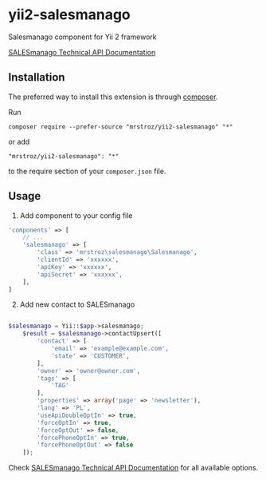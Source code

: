 # yii2-salesmanago
Salesmanago component for Yii 2 framework

[SALESmanago Technical API Documentation](http://support.salesmanago.pl/wp-content/uploads/2014/10/SALESmanago-API-en.pdf)

Installation
------------

The preferred way to install this extension is through [composer](http://getcomposer.org/download/).

Run

```
composer require --prefer-source "mrstroz/yii2-salesmanago" "*"
```

or add

```
"mrstroz/yii2-salesmanago": "*"
```

to the require section of your `composer.json` file.

Usage
-----

1. Add component to your config file
```php
'components' => [
    // ...
    'salesmanago' => [
        'class' => 'mrstroz\salesmanago\Salesmanago',
        'clientId' => 'xxxxxx',
        'apiKey' => 'xxxxxx',
        'apiSecret' => 'xxxxxx',
    ],
]
```

2. Add new contact to SALESmanago
```php

$salesmanago = Yii::$app->salesmanago;
    $result = $salesmanago->contactUpsert([
        'contact' => [
            'email' => 'example@example.com',
            'state' => 'CUSTOMER',
        ],
        'owner' => 'owner@owner.com',
        'tags' => [
            'TAG'
        ],
        'properties' => array('page' => 'newsletter'),
        'lang' => 'PL',
        'useApiDoubleOptIn' => true,
        'forceOptIn' => true,
        'forceOptOut' => false,
        'forcePhoneOptIn' => true,
        'forcePhoneOptOut' => false
    ]);
```

Check [SALESmanago Technical API Documentation](http://support.salesmanago.pl/wp-content/uploads/2014/10/SALESmanago-API-en.pdf) for all available options.